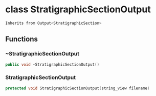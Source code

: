 # class StratigraphicSectionOutput

```cpp
Inherits from Output<StratigraphicSection>
```

## Functions

### ~StratigraphicSectionOutput

```cpp
public void ~StratigraphicSectionOutput()
```

### StratigraphicSectionOutput

```cpp
protected void StratigraphicSectionOutput(string_view filename)
```
